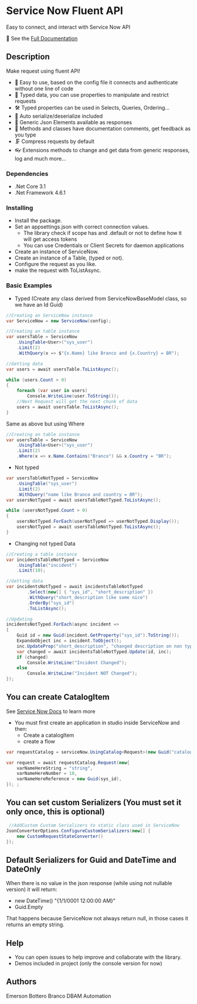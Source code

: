 ﻿# Service Now Fluent API

Easy to connect, and interact with Service Now API

📕 See the [Full Documentation](https://autodati.github.io/ServiceNow.Core/)

## Description

Make request using fluent API!

- 🧰 Easy to use, based on the config file it connects and authenticate without one line of code
- 🔑 Typed data, you can use properties to manipulate and restrict requests
- 🛠 Typed properties can be used in Selects, Queries, Ordering...
- 🧩 Auto serialize/deserialize included
- 🎲 Generic Json Elements available as responses
- 📑 Methods and classes have documentation comments, get feedback as you type
- 🗜 Compress requests by default
- 👓 Extensions methods to change and get data from generic responses, log and much more...

### Dependencies

- .Net Core 3.1
- .Net Framework 4.6.1

### Installing

- Install the package.
- Set an appsettings.json with correct connection values.
  - The library check if scope has and .default or not to define how it will get access tokens
  - You can use Credentials or Client Secrets for daemon applications
- Create an instance of ServiceNow.
- Create an instance of a Table, (typed or not).
- Configure the request as you like.
- make the request with ToListAsync.

### Basic Examples

- Typed (Create any class derived from ServiceNowBaseModel class, so we have an Id Guid)
``` C#
//Creating an ServiceNow instance
var ServiceNow = new ServiceNow(config);

//Creating an table instance
var usersTable = ServiceNow
    .UsingTable<User>("sys_user")
    .Limit(2)
    .WithQuery(x => $"{x.Name} like Branco and {x.Country} = BR");

//Getting data
var users = await usersTable.ToListAsync();

while (users.Count > 0)
{
    foreach (var user in users)
        Console.WriteLine(user.ToString());
    //Next Request will get the next chunk of data
    users = await usersTable.ToListAsync();
}
```

Same as above but using Where
``` C#
//Creating an table instance
var usersTable = ServiceNow
    .UsingTable<User>("sys_user")
    .Limit(2)
    .Where(x => x.Name.Contains("Branco") && x.Country = "BR");
```

- Not typed
```C#
var usersTableNotTyped = ServiceNow
    .UsingTable("sys_user")
    .Limit(2)
    .WithQuery("name like Branco and country = BR");
var usersNotTyped = await usersTableNotTyped.ToListAsync();

while (usersNotTyped.Count > 0)
{
    usersNotTyped.ForEach(userNotTyped => userNotTyped.Display());
    usersNotTyped = await usersTableNotTyped.ToListAsync();
}
```

- Changing not typed Data
``` C#
//Creating a table instance
var incidentsTableNotTyped = ServiceNow
    .UsingTable("incident")
    .Limit(10);

//Getting data
var incidentsNotTyped = await incidentsTableNotTyped
        .Select(new[] { "sys_id", "short_description" })
        .WithQuery("short_description like some nice")
        .OrderBy("sys_id")
        .ToListAsync();

//Updating
incidentsNotTyped.ForEach(async incident =>
{
    Guid id = new Guid(incident.GetProperty("sys_id").ToString());
    ExpandoObject inc = incident.ToObject();
    inc.UpdateProp("short_description", "changed description on non typed value");
    var changed = await incidentsTableNotTyped.Update(id, inc);
    if (changed)
        Console.WriteLine("Incident Changed");
    else
        Console.WriteLine("Incident NOT Changed");
});
```

## You can create CatalogItem

See [Service Now Docs](https://docs.servicenow.com/bundle/orlando-it-service-management/page/product/service-catalog-management/task/t_DefineACatalogItem.html) to learn more

- You must first create an application in studio inside ServiceNow and then:
    - Create a catalogItem
    - create a flow

``` C#
var requestCatalog = serviceNow.UsingCatalog<Request>(new Guid("catalogItemIdHere"));

var request = await requestCatalog.Request(new{
    varNameHereString = "string",
    varNameHereNumber = 10,
    varNameHereReference = new Guid(sys_id),
}); ;
```

## You can set custom Serializers (You must set it only once, this is optional)
```C#
 //AddCustom Custom Serializers to static class used in ServiceNow
JsonConverterOptions.ConfigureCustomSerializers(new[] {
    new CustomRequestStateConverter() 
});
```

## Default Serializers for Guid and DateTime and DateOnly

When there is no value in the json response (while using not nullable version) it will return:
- new DateTime() "{1/1/0001 12:00:00 AM}" 
- Guid.Empty

That happens because ServiceNow not always return null, in those cases it returns an empty string.

## Help

- You can open issues to help improve and collaborate with the library.
- Demos included in project (only the console version for now)

## Authors

Emerson Bottero Branco DBAM Automation

